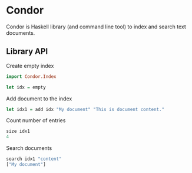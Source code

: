 # Condor

Condor is Haskell library (and command line tool) to index and search text documents.

## Library API

Create empty index

```Haskell
import Condor.Index

let idx = empty
```


Add document to the index

```Haskell
let idx1 = add idx "My document" "This is document content."
```


Count number of entries

```Haskell
size idx1
4
```


Search documents

```Haskell
search idx1 "content"
["My document"]
```
